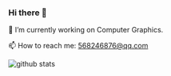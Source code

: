 ### Hi there 👋

🔭 I’m currently working on Computer Graphics.

📫 How to reach me: 568246876@qq.com

![github stats](https://github-readme-stats.vercel.app/api?username=What-a-stupid-username&show_icons=true)
<!--
**What-a-stupid-username/What-a-stupid-username** is a ✨ _special_ ✨ repository because its `README.md` (this file) appears on your GitHub profile.

Here are some ideas to get you started:

- 🔭 I’m currently working on ...
- 🌱 I’m currently learning ...
- 👯 I’m looking to collaborate on ...
- 🤔 I’m looking for help with ...
- 💬 Ask me about ...
- 📫 How to reach me: ...
- 😄 Pronouns: ...
- ⚡ Fun fact: ...
-->
